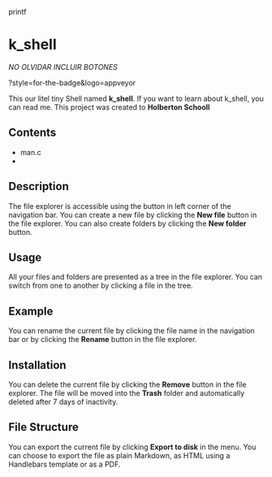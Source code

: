 printf

# k_shell

*NO OLVIDAR INCLUIR BOTONES*

?style=for-the-badge&logo=appveyor

This our litel tiny Shell named **k_shell**. If you want to learn about k_shell, you can read me. This project was created to **Holberton Schooll**

## Contents

 - man.c
 - 
 

## Description

The file explorer is accessible using the button in left corner of the navigation bar. You can create a new file by clicking the **New file** button in the file explorer. You can also create folders by clicking the **New folder** button.

## Usage

All your files and folders are presented as a tree in the file explorer. You can switch from one to another by clicking a file in the tree.

## Example

You can rename the current file by clicking the file name in the navigation bar or by clicking the **Rename** button in the file explorer.

## Installation

You can delete the current file by clicking the **Remove** button in the file explorer. The file will be moved into the **Trash** folder and automatically deleted after 7 days of inactivity.

## File Structure

You can export the current file by clicking **Export to disk** in the menu. You can choose to export the file as plain Markdown, as HTML using a Handlebars template or as a PDF.



